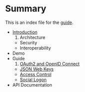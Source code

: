# Summary

This is an index file for the [guide](https://ory-am.gitbooks.io/hydra/content/).

* [Introduction](README.md)
  1. Architecture
  * Security
  * Interoperability
* Demo
* Guide
  1. [OAuth2 and OpenID Connect](docs/oauth2.md)
  * [JSON Web Keys](docs/jwk.md)
  * [Access Control](docs/policy.md)
  * [Social Logon](docs/connection.md)
* API Documentation